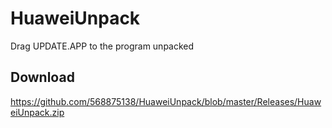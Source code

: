 # HuaweiUnpack
Drag UPDATE.APP to the program unpacked

## Download
https://github.com/568875138/HuaweiUnpack/blob/master/Releases/HuaweiUnpack.zip
